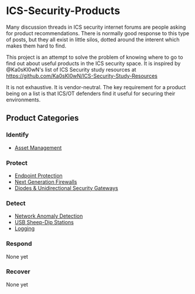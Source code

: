 # ICS-Security-Products
Many discussion threads in ICS security internet forums are people asking for product recommendations. There is normally good response to this type of posts, but they all exist in little silos, dotted around the interent which makes them hard to find.

This project is an attempt to solve the problem of knowing where to go to find out about useful products in the ICS security space. It is inspired by @Ka0sKl0wN's list of ICS Security study resources at https://github.com/Ka0sKl0wN/ICS-Security-Study-Resources

It is not exhaustive. It is vendor-neutral. The key requirement for a product being on a list is that ICS/OT defenders find it useful for securing their environments. 

## Product Categories

### Identify

* [Asset Management](AssetMgmt.md)

### Protect

* [Endpoint Protection](EndpointProtection.md)
* [Next Generation Firewalls](NGFW.md)
* [Diodes & Unidirectional Security Gateways](DiodesGateways.md)

### Detect

* [Network Anomaly Detection](NAD.md)
* [USB Sheep-Dip Stations](USBSheepDip.md)
* [Logging](Logging.md)

### Respond
None yet

### Recover
None yet
